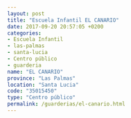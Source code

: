 ```yaml
---
layout: post
title: "Escuela Infantil EL CANARIO"
date: 2017-09-20 20:57:05 +0200
categories:
- Escuela Infantil
- las-palmas
- santa-lucia
- Centro público
- guarderia
name: "EL CANARIO"
province: "Las Palmas"
location: "Santa Lucia"
code: "35015450"
type: "Centro público"
permalink: /guarderias/el-canario.html
---
```

